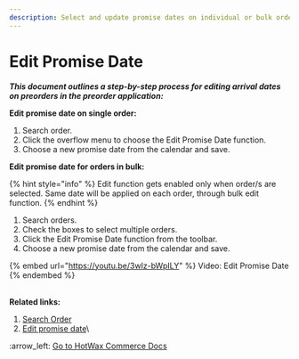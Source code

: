 ```yaml
---
description: Select and update promise dates on individual or bulk orders.
---
```


# Edit Promise Date

_**This document outlines a step-by-step process for editing arrival dates on preorders  in the preorder application:**_

**Edit promise date on single order:**

1. Search order.
2. Click the overflow menu to choose the Edit Promise Date function.
3. Choose a new promise date from the calendar and save.

**Edit promise date for orders in bulk:**

{% hint style="info" %}
Edit function gets enabled only when order/s are selected. Same date will be applied on each order, through bulk edit function.
{% endhint %}

1. Search orders.
2. Check the boxes to select multiple orders.&#x20;
3. Click the Edit Promise Date function from the toolbar.&#x20;
4. Choose a new promise date from the calendar and save.

{% embed url="https://youtu.be/3wIz-bWpILY" %}
Video: Edit Promise Date
{% endembed %}

\
**Related links:**

1. [Search Order](http://127.0.0.1:5000/s/PtD5lh2DqmKcdWTxcOWL/orders-page/search-order)
2. [Edit promise date](http://127.0.0.1:5000/s/PtD5lh2DqmKcdWTxcOWL/orders-page/edit-promise-date)\


&#x20;:arrow\_left: [Go to HotWax Commerce Docs](http://127.0.0.1:5000/o/l53nGvPQLhOHrKCP9HTG/s/TefRnbhmBjhScpq172vl/)

